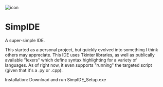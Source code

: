![icon](https://user-images.githubusercontent.com/60236014/128037484-b116307a-5e76-4d20-b213-a7b3bd89030d.png)
# SimpIDE
A super-simple IDE.

This started as a personal project, but quickly evolved into something I think others may appreciate. 
This IDE uses Tkinter libraries, as well as publically available "lexers" which define syntax highlighting for a variety of languages. As of right now, it even supports "running" the targeted script (given that it's a .py or .cpp). 

Installation:
Download and run SimpIDE_Setup.exe

